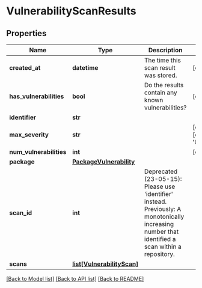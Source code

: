 # VulnerabilityScanResults

## Properties
Name | Type | Description | Notes
------------ | ------------- | ------------- | -------------
**created_at** | **datetime** | The time this scan result was stored. | [optional] 
**has_vulnerabilities** | **bool** | Do the results contain any known vulnerabilities? | [optional] 
**identifier** | **str** |  | 
**max_severity** | **str** |  | [optional] [default to 'Unknown']
**num_vulnerabilities** | **int** |  | [optional] 
**package** | [**PackageVulnerability**](PackageVulnerability.md) |  | 
**scan_id** | **int** | Deprecated (23-05-15): Please use &#39;identifier&#39; instead. Previously: A monotonically increasing number that identified a scan within a repository. | 
**scans** | [**list[VulnerabilityScan]**](VulnerabilityScan.md) |  | 

[[Back to Model list]](../README.md#documentation-for-models) [[Back to API list]](../README.md#documentation-for-api-endpoints) [[Back to README]](../README.md)


